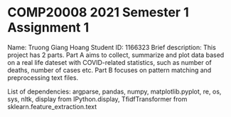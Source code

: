 # COMP20008 2021 Semester 1 Assignment 1
Name: Truong Giang Hoang
Student ID: 1166323
Brief description: This project has 2 parts. 
    Part A aims to collect, summarize and plot data based on a real life dateset with COVID-related statistics, such as number of deaths, number of cases etc.
    Part B focuses on pattern matching and preprocessing text files.

List of dependencies: argparse, pandas, numpy, matplotlib.pyplot, re, os, sys, nltk, display from IPython.display, TfidfTransformer from sklearn.feature_extraction.text
